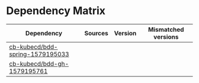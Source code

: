 # Dependency Matrix

Dependency | Sources | Version | Mismatched versions
---------- | ------- | ------- | -------------------
[cb-kubecd/bdd-spring-1579195033](https://github.com/cb-kubecd/bdd-spring-1579195033.git) |  | []() | 
[cb-kubecd/bdd-gh-1579195761](https://github.com/cb-kubecd/bdd-gh-1579195761.git) |  | []() | 
